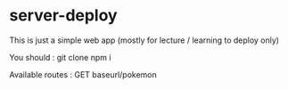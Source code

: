 # server-deploy

This is just a simple web app (mostly for lecture / learning to deploy only)

You should : 
git clone
npm i

Available routes : 
GET baseurl/pokemon
